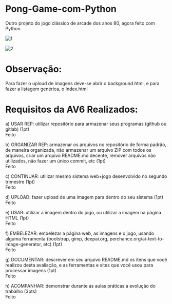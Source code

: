 # Pong-Game-com-Python
Outro projeto do jogo clássico de arcade dos anos 80, agora feito com Python.

![1](https://github.com/barbaraakk/Pong-Game-com-Python/assets/105740844/41ff3acc-093c-4619-b798-18b4d2e550ca)

![2](https://github.com/barbaraakk/Pong-Game-com-Python/assets/105740844/ad0ed7e1-926f-4928-878e-cec07d71899b)


# Observação:
Para fazer o uploud de imagens deve-se abrir o background.html, e para fazer a listagem genérica, o Index.html


# Requisitos da AV6 Realizados:

a) USAR REP: utilizar repositório para armazenar seus programas (github ou gitlab) (1pt)
<br>Feito

b) ORGANIZAR REP: armazenar os arquivos no repositório de forma padrão, de maneira organizada, não armazenar um arquivo ZIP com todos os arquivos, criar um arquivo README.md decente, remover arquivos não utilizados, não fazer um único commit, etc (1pt)
<br>Feito

c) CONTINUAR: utilizar mesmo sistema web+jogo desenvolvido no segundo trimestre (1pt)
<br>Feito

d) UPLOAD: fazer upload de uma imagem para dentro do seu sistema (1pt)
<br>Feito

e) USAR: utilizar a imagem dentro do jogo, ou utilizar a imagem na página HTML (1pt)
<br>Feito

f) EMBELEZAR: embelezar a página web, as imagens e o jogo, usando alguma ferramenta (bootstrap, gimp, deepai.org, perchance.org/ai-text-to-image-generator, etc) (1pt)
<br>Feito

g) DOCUMENTAR: descrever em seu arquivo README.md os itens que você realizou desta avaliação, e as ferramentas e sites que você usou para processar imagens (1pt)
<br>Feito

h) ACOMPANHAR: demonstrar durante as aulas práticas a evolução do trabalho (3pts)
<br>Feito
